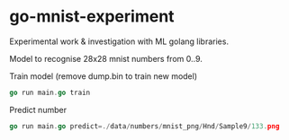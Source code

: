 # go-mnist-experiment

Experimental work & investigation with ML golang libraries.

Model to recognise 28x28 mnist numbers from 0..9.


Train model (remove dump.bin to train new model)
```go
go run main.go train
```

Predict number
```go
go run main.go predict=./data/numbers/mnist_png/Hnd/Sample9/133.png
```